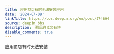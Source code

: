 ```yaml
---
title: 应用商店有时无法安装应用
date: '2024-07-09'
linkTitle: https://bbs.deepin.org/en/post/274894
source: deepin_bbs
description:  剃凤肖嵩义有博 
disable_comments: true
---
```

应用商店有时无法安装
